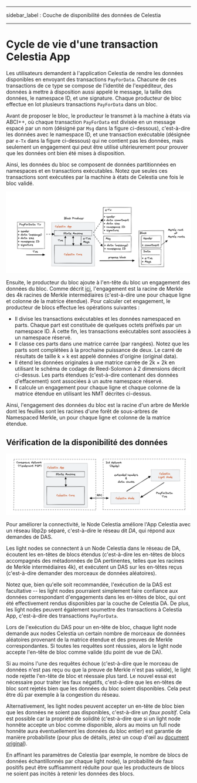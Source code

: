 - - -
sidebar_label : Couche de disponibilité des données de Celestia
- - -

# Cycle de vie d'une transaction Celestia App

Les utilisateurs demandent à l'application Celestia de rendre les données disponibles en envoyant des transactions `PayForData`. Chacune de ces transactions de ce type se compose de l'identité de l'expéditeur, des données à mettre à disposition aussi appelé le message, la taille des données, le namespace ID, et une signature. Chaque producteur de bloc effectue en lot plusieurs transactions `PayForData` dans un bloc.

Avant de proposer le bloc, le producteur le transmet à la machine à états via ABCI++, où chaque transaction `PayForData` est divisée en un message espacé par un nom (désigné par `Msg` dans la figure ci-dessous), c'est-à-dire les données avec le namespace ID, et une transaction exécutable (désignée par `e-Tx` dans la figure ci-dessous) qui ne contient pas les données, mais seulement un engagement qui peut être utilisé ultérieurement pour prouver que les données ont bien été mises à disposition.

Ainsi, les données du bloc se composent de données partitionnées en namespaces et en transactions exécutables. Notez que seules ces transactions sont exécutées par la machine à états de Celestia une fois le bloc validé.

![Cycle de vie d'une transaction Celestia App](/img/concepts/tx-lifecycle.png)

Ensuite, le producteur du bloc ajoute à l'en-tête du bloc un engagement des données du bloc. Comme décrit [ici](./data-availability-layer.md#fraud-proofs-of-incorrectly-extended-data), l'engagement est la racine de Merkle des 4k racines de Merkle intermédiaires (c'est-à-dire une pour chaque ligne et colonne de la matrice étendue). Pour calculer cet engagement, le producteur de blocs effectue les opérations suivantes :

- Il divise les transactions exécutables et les données namespaced en parts. Chaque part est constituée de quelques octets préfixés par un namespace ID. À cette fin, les transactions exécutables sont associées à un namespace réservé.
- Il classe ces parts dans une matrice carrée (par rangées). Notez que les parts sont complétées à la prochaine puissance de deux. Le carré de résultats de taille k × k est appelé données d'origine (original data).
- Il étend les données originales à une matrice carrée de 2k × 2k en utilisant le schéma de codage de Reed-Solomon à 2 dimensions décrit ci-dessus. Les parts étendues (c'est-à-dire contenant des données d'effacement) sont associées à un autre namespace réservé.
- Il calcule un engagement pour chaque ligne et chaque colonne de la matrice étendue en utilisant les NMT décrites ci-dessus.

Ainsi, l'engagement des données du bloc est la racine d'un arbre de Merkle dont les feuilles sont les racines d'une forêt de sous-arbres de Namespaced Merkle, un pour chaque ligne et colonne de la matrice étendue.

## Vérification de la disponibilité des données

![DA network](/img/concepts/consensus-da.png)

Pour améliorer la connectivité, le Node Celestia améliore l'App Celestia avec un réseau libp2p séparé, c'est-à-dire le réseau dit _DA_, qui répond aux demandes de DAS.

Les light nodes se connectent à un Node Celestia dans le réseau de DA, écoutent les en-têtes de blocs étendus (c'est-à-dire les en-têtes de blocs accompagnés des métadonnées de DA pertinentes, telles que les racines de Merkle intermédiaires 4k), et exécutent un DAS sur les en-têtes reçus (c'est-à-dire demander des morceaux de données aléatoires).

Notez que, bien qu'elle soit recommandée, l'exécution de la DAS est facultative -- les light nodes pourraient simplement faire confiance aux données correspondant d'engagements dans les en-têtes de bloc, qui ont été effectivement rendus disponibles par la couche de Celestia DA. De plus, les light nodes peuvent également soumettre des transactions à Celestia App, c'est-à-dire des transactions `PayForData`.

Lors de l'exécution du DAS pour un en-tête de bloc, chaque light node demande aux nodes Celestia un certain nombre de morceaux de données aléatoires provenant de la matrice étendue et des preuves de Merkle correspondantes. Si toutes les requêtes sont réussies, alors le light node accepte l'en-tête de bloc comme valide (du point de vue de DA).

Si au moins l'une des requêtes échoue (c'est-à-dire que le morceau de données n'est pas reçu ou que la preuve de Merkle n'est pas valide), le light node rejette l'en-tête de bloc et réessaie plus tard. Le nouvel essai est nécessaire pour traiter les faux négatifs, c'est-à-dire que les en-têtes de bloc sont rejetés bien que les données du bloc soient disponibles. Cela peut être dû par exemple à la congestion du réseau.

Alternativement, les light nodes peuvent accepter un en-tête de bloc bien que les données ne soient pas disponibles, c'est-à-dire un _faux positif_. Cela est possible car la propriété de solidité (c'est-à-dire que si un light node honnête accepte un bloc comme disponible, alors au moins un full node honnête aura éventuellement les données du bloc entier) est garantie de manière probabiliste (pour plus de détails, jetez un coup d'œil au [document original](https://arxiv.org/abs/1809.09044)).

En affinant les paramètres de Celestia (par exemple, le nombre de blocs de données échantillonnés par chaque light node), la probabilité de faux positifs peut être suffisamment réduite pour que les producteurs de blocs ne soient pas incités à retenir les données des blocs.
